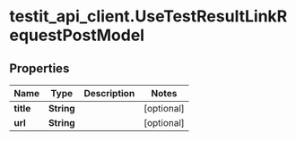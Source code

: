 # testit_api_client.UseTestResultLinkRequestPostModel

## Properties

Name | Type | Description | Notes
------------ | ------------- | ------------- | -------------
**title** | **String** |  | [optional] 
**url** | **String** |  | [optional] 


